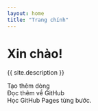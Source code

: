 ```yaml
---
layout: home
title: "Trang chính"
---
```


# Xin chào!

{{ site.description }}

Tạo thêm dòng  
Đọc thêm về GitHub  
Học GitHub Pages từng bước.
